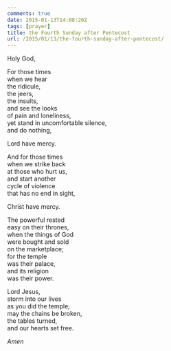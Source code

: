 ```yaml
---
comments: true
date: 2015-01-13T14:08:20Z
tags: [prayer]
title: the Fourth Sunday after Pentecost
url: /2015/01/13/the-fourth-sunday-after-pentecost/
---
```


Holy God,

For those times  
when we hear  
the ridicule,  
the jeers,  
the insults,  
and see the looks  
of pain and loneliness,  
yet stand in uncomfortable silence,  
and do nothing,

Lord have mercy.

And for those times  
when we strike back    
at those who hurt us,  
and start another  
cycle of violence  
that has no end in sight,

Christ have mercy.

The powerful rested  
easy on their thrones,  
when the things of God  
were bought and sold  
on the marketplace;  
for the temple  
was their palace,  
and its religion  
was their power.

Lord Jesus,  
storm into our lives   
as you did the temple;    
may the chains be broken,  
the tables turned,  
and our hearts set free.

*Amen*
